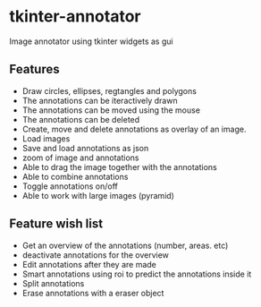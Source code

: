 # tkinter-annotator
Image annotator using tkinter widgets as gui

## Features
- Draw circles, ellipses, regtangles and polygons
- The annotations can be iteractively drawn
- The annotations can be moved using the mouse
- The annotations can be deleted
- Create, move and delete annotations as overlay of an image.
- Load images
- Save and load annotations as json
- zoom of image and annotations
- Able to drag the image together with the annotations
- Able to combine annotations
- Toggle annotations on/off
- Able to work with large images (pyramid)

## Feature wish list

- Get an overview of the annotations (number, areas. etc)
- deactivate annotations for the overview
- Edit annotations after they are made
- Smart annotations using roi to predict the annotations inside it
- Split annotations
- Erase annotations with a eraser object

